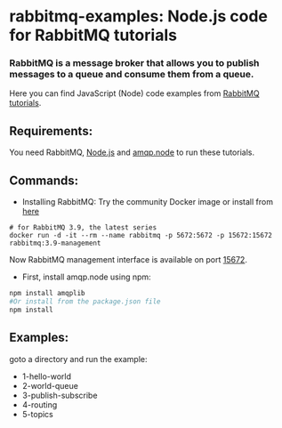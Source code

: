 # rabbitmq-examples: Node.js code for RabbitMQ tutorials

### RabbitMQ is a message broker that allows you to publish messages to a queue and consume them from a queue.

Here you can find JavaScript (Node) code examples from [RabbitMQ
tutorials](https://www.rabbitmq.com/getstarted.html).

## Requirements:
You need RabbitMQ, [Node.js](https://nodejs.org/en/download/) and [amqp.node](https://github.com/squaremo/amqp.node)
to run these tutorials.
## Commands:
* Installing RabbitMQ: Try the community Docker image or install from [here](https://www.rabbitmq.com/download.html)
```
# for RabbitMQ 3.9, the latest series
docker run -d -it --rm --name rabbitmq -p 5672:5672 -p 15672:15672 rabbitmq:3.9-management
```
Now RabbitMQ management interface is available on port [15672](http://localhost:15672). 
* First, install amqp.node  using npm:
```sh
npm install amqplib
#Or install from the package.json file
npm install
```

## Examples:
goto a directory and run the example:
- 1-hello-world
- 2-world-queue
- 3-publish-subscribe
- 4-routing
- 5-topics
